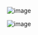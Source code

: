 ![image](https://user-images.githubusercontent.com/71492690/194020625-c9ab8e8d-c4d6-4201-8c84-022de30f2544.png)

![image](https://user-images.githubusercontent.com/71492690/194020999-a168e3fb-c2f5-44c2-8988-653b65dceffe.png)



